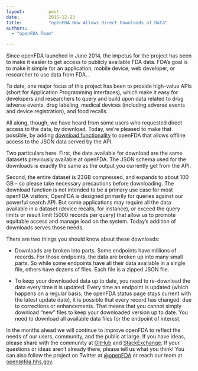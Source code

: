 ```yaml
---
layout:         post
date:           2015-12-23
title:          "openFDA Now Allows Direct Downloads of Data"
authors:
  - "openFDA Team"

---
```


Since openFDA launched in June 2014, the impetus for the project has been to make it easier to get access to publicly available FDA data. FDA’s goal is to make it simple for an application, mobile device, web developer, or researcher to use data from FDA. .

To date, one major focus of this project has been to  provide high-value APIs (short for Application Programming Interfaces), which make it easy for developers and researchers to query and build upon data related to drug adverse events, drug labeling, medical devices (including adverse events and device registration), and food recalls.

All along, though, we have heard from some users who requested direct access to the data, by download. Today, we’re pleased to make that possible, by adding <a href="/api/reference/#downloads">download functionality</a> to openFDA that allows offline access to the JSON data served by the API.

Two particulars here. First, the data available for download are the same datasets previously available at openFDA. The JSON schema used for the downloads is exactly the same as the output you currently get from the API.

Second, the entire dataset is 23GB compressed, and expands to about 100 GB – so please take necessary precautions before downloading. The download function is not intended to be a primary use case for most openFDA visitors; OpenFDA is designed primarily for queries against our powerful search API. But some applications may require all the data available in a dataset (device recalls, for instance), or exceed the query limits or result limit (5000 records per query) that allow us to promote equitable access and manage load on the system. Today’s addition of downloads serves those needs.

There are two things you should know about these downloads:

* Downloads are broken into parts. Some endpoints have millions of records. For those endpoints, the data are broken up into many small parts. So while some endpoints have all their data available in a single file, others have dozens of files. Each file is a zipped JSON file.

* To keep your downloaded data up to date, you need to re-download the data every time it is updated. Every time an endpoint is updated (which happens on a regular basis; the openFDA status page stays current with the latest update date), it is possible that every record has changed, due to corrections or enhancements. That means that you cannot simply download “new” files to keep your downloaded version up to date. You need to download all available data files for the endpoint of interest.

In the months ahead we will continue to improve openFDA to reflect the needs of our users, community, and the public at large. If you have ideas, please share with  the community at <a href="https://github.com/fda/openfda">GitHub</a> and <a href="https://opendata.stackexchange.com/questions/tagged/openfda">StackExchange</a>. If your questions or ideas aren’t already there, please tell us what you think! You can also follow the project on Twitter at <a href="https://www.twitter.com/openfda">@openFDA</a> or reach our team at <a href="mailto:open@fda.hhs.gov">open@fda.hhs.gov</a>.
